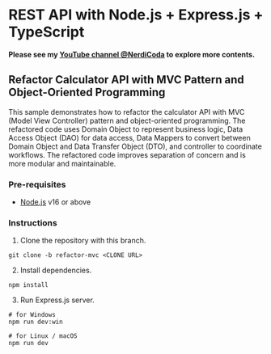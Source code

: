 # REST API with Node.js + Express.js + TypeScript

**Please see my [YouTube channel @NerdiCoda](https://www.youtube.com/@NerdiCoda) to explore more contents.**

## Refactor Calculator API with MVC Pattern and Object-Oriented Programming

This sample demonstrates how to refactor the calculator API with MVC (Model View Controller) pattern and object-oriented programming. The refactored code uses Domain Object to represent business logic, Data Access Object (DAO) for data access, Data Mappers to convert between Domain Object and Data Transfer Object (DTO), and controller to coordinate workflows. The refactored code improves separation of concern and is more modular and maintainable.

### Pre-requisites

- [Node.js](https://nodejs.org/en/download) v16 or above

### Instructions

1. Clone the repository with this branch.

```shell
git clone -b refactor-mvc <CLONE URL>
```

2. Install dependencies.

```shell
npm install
```

3. Run Express.js server.

```shell
# for Windows
npm run dev:win

# for Linux / macOS
npm run dev
```
